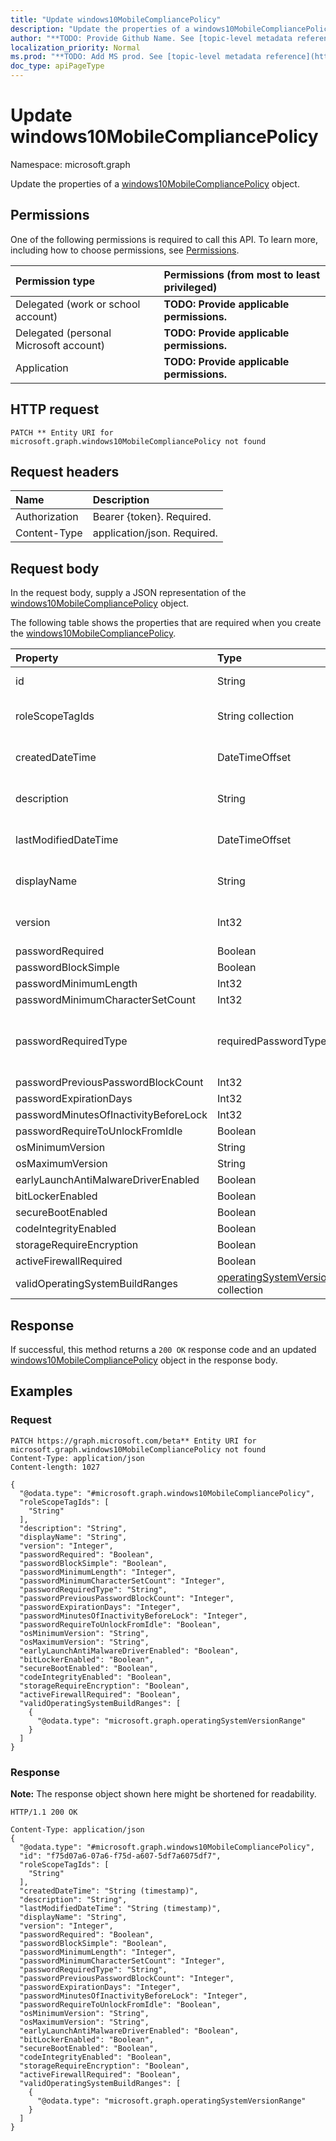 ```yaml
---
title: "Update windows10MobileCompliancePolicy"
description: "Update the properties of a windows10MobileCompliancePolicy object."
author: "**TODO: Provide Github Name. See [topic-level metadata reference](https://msgo.azurewebsites.net/add/document/guidelines/metadata.html#topic-level-metadata)**"
localization_priority: Normal
ms.prod: "**TODO: Add MS prod. See [topic-level metadata reference](https://msgo.azurewebsites.net/add/document/guidelines/metadata.html#topic-level-metadata)**"
doc_type: apiPageType
---
```


# Update windows10MobileCompliancePolicy
Namespace: microsoft.graph

Update the properties of a [windows10MobileCompliancePolicy](../resources/windows10mobilecompliancepolicy.md) object.

## Permissions
One of the following permissions is required to call this API. To learn more, including how to choose permissions, see [Permissions](/graph/permissions-reference).

|Permission type|Permissions (from most to least privileged)|
|:---|:---|
|Delegated (work or school account)|**TODO: Provide applicable permissions.**|
|Delegated (personal Microsoft account)|**TODO: Provide applicable permissions.**|
|Application|**TODO: Provide applicable permissions.**|

## HTTP request

<!-- {
  "blockType": "ignored"
}
-->
``` http
PATCH ** Entity URI for microsoft.graph.windows10MobileCompliancePolicy not found
```

## Request headers
|Name|Description|
|:---|:---|
|Authorization|Bearer {token}. Required.|
|Content-Type|application/json. Required.|

## Request body
In the request body, supply a JSON representation of the [windows10MobileCompliancePolicy](../resources/windows10mobilecompliancepolicy.md) object.

The following table shows the properties that are required when you create the [windows10MobileCompliancePolicy](../resources/windows10mobilecompliancepolicy.md).

|Property|Type|Description|
|:---|:---|:---|
|id|String|**TODO: Add Description** Inherited from [entity](../resources/entity.md)|
|roleScopeTagIds|String collection|**TODO: Add Description** Inherited from [deviceCompliancePolicy](../resources/intune-devicecompliancepolicy.md)|
|createdDateTime|DateTimeOffset|**TODO: Add Description** Inherited from [deviceCompliancePolicy](../resources/intune-devicecompliancepolicy.md)|
|description|String|**TODO: Add Description** Inherited from [deviceCompliancePolicy](../resources/intune-devicecompliancepolicy.md)|
|lastModifiedDateTime|DateTimeOffset|**TODO: Add Description** Inherited from [deviceCompliancePolicy](../resources/intune-devicecompliancepolicy.md)|
|displayName|String|**TODO: Add Description** Inherited from [deviceCompliancePolicy](../resources/intune-devicecompliancepolicy.md)|
|version|Int32|**TODO: Add Description** Inherited from [deviceCompliancePolicy](../resources/intune-devicecompliancepolicy.md)|
|passwordRequired|Boolean|**TODO: Add Description**|
|passwordBlockSimple|Boolean|**TODO: Add Description**|
|passwordMinimumLength|Int32|**TODO: Add Description**|
|passwordMinimumCharacterSetCount|Int32|**TODO: Add Description**|
|passwordRequiredType|requiredPasswordType|**TODO: Add Description**. Possible values are: `deviceDefault`, `alphanumeric`, `numeric`.|
|passwordPreviousPasswordBlockCount|Int32|**TODO: Add Description**|
|passwordExpirationDays|Int32|**TODO: Add Description**|
|passwordMinutesOfInactivityBeforeLock|Int32|**TODO: Add Description**|
|passwordRequireToUnlockFromIdle|Boolean|**TODO: Add Description**|
|osMinimumVersion|String|**TODO: Add Description**|
|osMaximumVersion|String|**TODO: Add Description**|
|earlyLaunchAntiMalwareDriverEnabled|Boolean|**TODO: Add Description**|
|bitLockerEnabled|Boolean|**TODO: Add Description**|
|secureBootEnabled|Boolean|**TODO: Add Description**|
|codeIntegrityEnabled|Boolean|**TODO: Add Description**|
|storageRequireEncryption|Boolean|**TODO: Add Description**|
|activeFirewallRequired|Boolean|**TODO: Add Description**|
|validOperatingSystemBuildRanges|[operatingSystemVersionRange](../resources/intune-operatingsystemversionrange.md) collection|**TODO: Add Description**|



## Response

If successful, this method returns a `200 OK` response code and an updated [windows10MobileCompliancePolicy](../resources/windows10mobilecompliancepolicy.md) object in the response body.

## Examples

### Request
<!-- {
  "blockType": "request",
  "name": "update_windows10mobilecompliancepolicy"
}
-->
``` http
PATCH https://graph.microsoft.com/beta** Entity URI for microsoft.graph.windows10MobileCompliancePolicy not found
Content-Type: application/json
Content-length: 1027

{
  "@odata.type": "#microsoft.graph.windows10MobileCompliancePolicy",
  "roleScopeTagIds": [
    "String"
  ],
  "description": "String",
  "displayName": "String",
  "version": "Integer",
  "passwordRequired": "Boolean",
  "passwordBlockSimple": "Boolean",
  "passwordMinimumLength": "Integer",
  "passwordMinimumCharacterSetCount": "Integer",
  "passwordRequiredType": "String",
  "passwordPreviousPasswordBlockCount": "Integer",
  "passwordExpirationDays": "Integer",
  "passwordMinutesOfInactivityBeforeLock": "Integer",
  "passwordRequireToUnlockFromIdle": "Boolean",
  "osMinimumVersion": "String",
  "osMaximumVersion": "String",
  "earlyLaunchAntiMalwareDriverEnabled": "Boolean",
  "bitLockerEnabled": "Boolean",
  "secureBootEnabled": "Boolean",
  "codeIntegrityEnabled": "Boolean",
  "storageRequireEncryption": "Boolean",
  "activeFirewallRequired": "Boolean",
  "validOperatingSystemBuildRanges": [
    {
      "@odata.type": "microsoft.graph.operatingSystemVersionRange"
    }
  ]
}
```


### Response
**Note:** The response object shown here might be shortened for readability.
<!-- {
  "blockType": "response",
  "truncated": true
}
-->
``` http
HTTP/1.1 200 OK

Content-Type: application/json
{
  "@odata.type": "#microsoft.graph.windows10MobileCompliancePolicy",
  "id": "f75d07a6-07a6-f75d-a607-5df7a6075df7",
  "roleScopeTagIds": [
    "String"
  ],
  "createdDateTime": "String (timestamp)",
  "description": "String",
  "lastModifiedDateTime": "String (timestamp)",
  "displayName": "String",
  "version": "Integer",
  "passwordRequired": "Boolean",
  "passwordBlockSimple": "Boolean",
  "passwordMinimumLength": "Integer",
  "passwordMinimumCharacterSetCount": "Integer",
  "passwordRequiredType": "String",
  "passwordPreviousPasswordBlockCount": "Integer",
  "passwordExpirationDays": "Integer",
  "passwordMinutesOfInactivityBeforeLock": "Integer",
  "passwordRequireToUnlockFromIdle": "Boolean",
  "osMinimumVersion": "String",
  "osMaximumVersion": "String",
  "earlyLaunchAntiMalwareDriverEnabled": "Boolean",
  "bitLockerEnabled": "Boolean",
  "secureBootEnabled": "Boolean",
  "codeIntegrityEnabled": "Boolean",
  "storageRequireEncryption": "Boolean",
  "activeFirewallRequired": "Boolean",
  "validOperatingSystemBuildRanges": [
    {
      "@odata.type": "microsoft.graph.operatingSystemVersionRange"
    }
  ]
}
```

